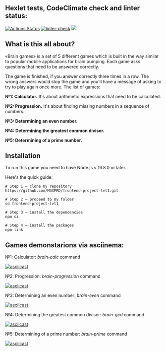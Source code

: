 ## Hexlet tests, CodeClimate check and linter status:
[![Actions Status](https://github.com/M4XPRD/frontend-project-lvl1/workflows/hexlet-check/badge.svg)](https://github.com/M4XPRD/frontend-project-lvl1/actions)
[![linter-check](https://github.com/M4XPRD/frontend-project-lvl1/actions/workflows/linter-check.yml/badge.svg)](https://github.com/M4XPRD/frontend-project-lvl1/actions/workflows/linter-check.yml)
<a href="https://codeclimate.com/github/codeclimate/codeclimate/maintainability"><img src="https://api.codeclimate.com/v1/badges/a99a88d28ad37a79dbf6/maintainability" /></a>

## What is this all about?

«Brain games» is a set of 5 different games which is built in the way similar to popular mobile applications for brain pumping. Each game asks questions that need to be answered correctly. 

The game is finished, if you answer correctly three times in a row. The wrong answers would stop the game and you'll have a message of asking to try to play again once more. The list of games:


**№1: Calculator.** It's about arithmetic expressions that need to be calculated.

**№2: Progression.** It's about finding missing numbers in a sequence of numbers.

**№3: Determining an even number.**

**№4: Determining the greatest common divisor.**

**№5: Determining of a prime number.**

## Installation

To run this game you need to have Node.js v 16.8.0 or later.

Here's the quick guide:

```
# Step 1 — clone my repository
https://github.com/M4XPRD/frontend-project-lvl1.git

# Step 2 — proceed to my folder
cd frontend-project-lvl1

# Step 3 — install the dependencies
npm ci

# Step 4 — install the packages
npm link
```
## Games demonstarions via asciinema:

№1: Calculator: *brain-calc* command 

[![asciicast](https://asciinema.org/a/445228.svg)](https://asciinema.org/a/445228)

№2: Progression: *brain-progression* command

[![asciicast](https://asciinema.org/a/446259.svg)](https://asciinema.org/a/446259)

№3: Determining an even number: *brain-even* command

[![asciicast](https://asciinema.org/a/444554.svg)](https://asciinema.org/a/444554)

№4: Determining the greatest common divisor: *brain-gcd* command

[![asciicast](https://asciinema.org/a/445356.svg)](https://asciinema.org/a/445356)

№5: Determining of a prime number: *brain-prime* command

[![asciicast](https://asciinema.org/a/446284.svg)](https://asciinema.org/a/446284)
